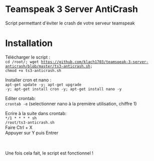 # Teamspeak 3 Server AntiCrash
Script permettant d'éviter le crash de votre serveur teamspeak

# Installation 
Télécharger le script :
<br><code>cd /root/; wget https://github.com/klach1703/teamspeak-3-server-anticrash/blob/master/ts3-anticrash.sh; chmod +x ts3-anticrash.sh</code>

Installer cron et nano :
<br><code>apt-get update -y; apt-get upgrade -y; apt-get install cron -y; apt-get install nano -y</code>

Editer crontab:
<br><code>crontab -e</code> (selectionner nano à la première utilisation, chiffre 1)

Ecrire à la suite dans crontab:
<br><code>*/1 * * * * sh /root/ts3-anticrash.sh</code>
<br>Faire Ctrl + X
<br>Appuyer sur Y puis Entrer

<br><br>Une fois cela fait, le script est fonctionnel !
